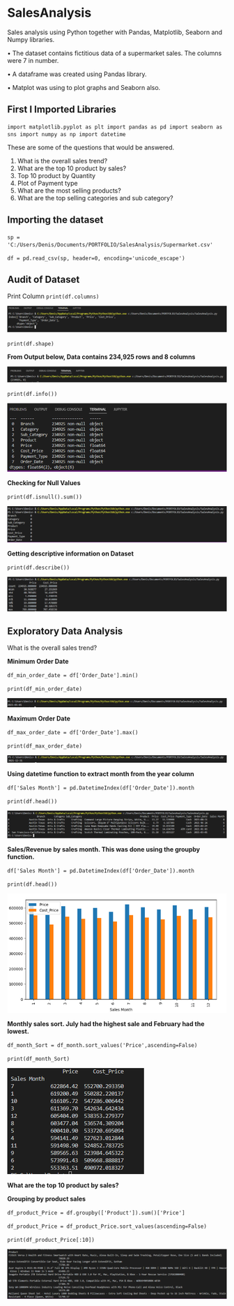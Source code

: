 # SalesAnalysis

Sales analysis using Python together with Pandas, Matplotlib, Seaborn and Numpy libraries.

• The dataset contains fictitious data of a supermarket sales. The columns were 7 in number.

• A dataframe was created using Pandas library.

• Matplot was using to plot graphs and Seaborn also.

## First I Imported Libraries
`import matplotlib.pyplot as plt
import pandas as pd
import seaborn as sns
import numpy as np
import datetime`

These are some of the questions that would be answered.
1. What is the overall sales trend?
2. What are the top 10 product by sales?
3. Top 10 product by Quantity
4. Plot of Payment type
5. What are the most selling products?
6. What are the top selling categories and sub category?

## Importing the dataset
`sp = 'C:/Users/Denis/Documents/PORTFOLIO/SalesAnalysis/Supermarket.csv'`

`df = pd.read_csv(sp, header=0, encoding='unicode_escape')`

## Audit of Dataset

Print Column
`print(df.columns)`

![Columns](https://github.com/dennyny/SalesAnalysis/blob/main/Images/columns2.PNG)

`print(df.shape)`

**From Output below, Data contains 234,925 rows and 8 columns**

![shape](https://github.com/dennyny/SalesAnalysis/blob/main/Images/shape3.PNG)

`print(df.info())`

![Info](https://github.com/dennyny/SalesAnalysis/blob/main/Images/info4.PNG)

**Checking for Null Values**

`print(df.isnull().sum())`

![Null Values](https://github.com/dennyny/SalesAnalysis/blob/main/Images/InNull5.PNG)

**Getting descriptive information on Dataset**

`print(df.describe())`

![Describe](https://github.com/dennyny/SalesAnalysis/blob/main/Images/describe6.PNG)

## Exploratory Data Analysis

What is the overall sales trend?

**Minimum Order Date**

`df_min_order_date = df['Order_Date'].min()`

`print(df_min_order_date)`

![MinOrder](https://github.com/dennyny/SalesAnalysis/blob/main/Images/minorderdate7.PNG)

**Maximum Order Date**

`df_max_order_date = df['Order_Date'].max()`

`print(df_max_order_date)`

![MaxOrder](https://github.com/dennyny/SalesAnalysis/blob/main/Images/maxorderdate.PNG)

**Using datetime function to extract month from the year column**

`df['Sales Month'] = pd.DatetimeIndex(df['Order_Date']).month`

`print(df.head())`

![Month](https://github.com/dennyny/SalesAnalysis/blob/main/Images/extractsalesmonth8.PNG)

**Sales/Revenue by sales month. This was done using the groupby function.**

`df['Sales Month'] = pd.DatetimeIndex(df['Order_Date']).month`

`print(df.head())`

![Salesbymonth](https://github.com/dennyny/SalesAnalysis/blob/main/Images/Cost_PricevsPriceBar_Month.PNG)


**Monthly sales sort. July had the highest sale and February had the lowest.**

`df_month_Sort = df_month.sort_values('Price',ascending=False)`

`print(df_month_Sort)`

![Salessort](https://github.com/dennyny/SalesAnalysis/blob/main/Images/monthsort.PNG)

**What are the top 10 product by sales?**

**Grouping by product sales**

`df_product_Price = df.groupby(['Product']).sum()['Price']`

`df_product_Price = df_product_Price.sort_values(ascending=False)`

`print(df_product_Price[:10])`

![Salesbyproduct](https://github.com/dennyny/SalesAnalysis/blob/main/Images/top10product.PNG)




